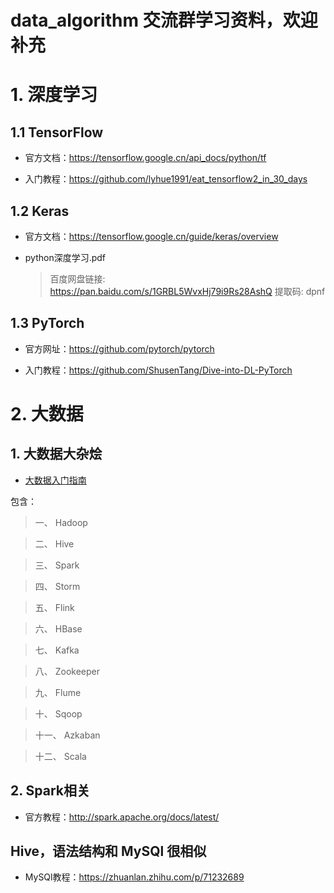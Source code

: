 # data_algorithm 交流群学习资料，欢迎补充


# 1. 深度学习

## 1.1 TensorFlow
+ 官方文档：https://tensorflow.google.cn/api_docs/python/tf

+ 入门教程：https://github.com/lyhue1991/eat_tensorflow2_in_30_days




## 1.2 Keras

+ 官方文档：https://tensorflow.google.cn/guide/keras/overview

+ python深度学习.pdf

	> 百度网盘链接: https://pan.baidu.com/s/1GRBL5WvxHj79i9Rs28AshQ 提取码: dpnf





## 1.3 PyTorch

+ 官方网址：https://github.com/pytorch/pytorch

+ 入门教程：https://github.com/ShusenTang/Dive-into-DL-PyTorch



# 2. 大数据

## 1. 大数据大杂烩

+ [大数据入门指南](https://www.bookstack.cn/read/BigData-Notes/notes-Hive%E8%A7%86%E5%9B%BE%E5%92%8C%E7%B4%A2%E5%BC%95.md)

包含：

> 一、 Hadoop

> 二、 Hive

> 三、 Spark

> 四、 Storm

> 五、 Flink

> 六、 HBase

> 七、 Kafka

> 八、 Zookeeper

> 九、 Flume

> 十、 Sqoop

> 十一、 Azkaban

> 十二、 Scala



## 2. Spark相关
+ 官方教程：http://spark.apache.org/docs/latest/





## Hive，语法结构和 MySQl 很相似
+ MySQl教程：https://zhuanlan.zhihu.com/p/71232689


